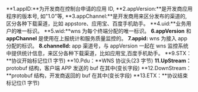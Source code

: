 **1.appID:**为开发商在控制台申请的应用 ID,
**2.appVersion:**是开发商应用程序的版本号, 如"1.0"等,
**3.appChannel:**是开发商用来区分发布的渠道的, 区分各种下载渠道，比如 appstore、应用宝、百度手机助手。
**4.uid:**业务用户的唯一标识。
**5.wid:**wns 为每个终端分配的唯一标识。
**6.appVersion** 和 **appChannel** 是使用在上报统计和服务质量监控的。
**7.appid:** wns 为接入 app 分配的标识。
**8.channelId:** app 渠道号，与 appVersion 一起在 wns 监控系统中提供统计信息，来区分各种下载渠道，比如应用宝,百度手机助手。
**9.STX：**协议开始标记位(1 字节)
**10.Pdu：**WNS 协议头(23 字节)
**11.UpStream：** protobuf 结构，客户端 APP 发送的 buf 在其中(变长字段)
**12.DownStream：**protobuf 结构，开发商返回的 buf 在其中(变长字段)
**13.ETX：**协议结束标记位(1 字节)